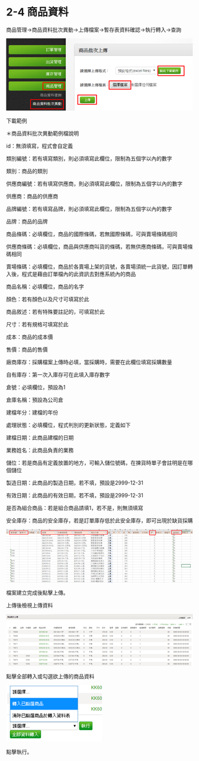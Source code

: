 # 2-4 商品資料


商品管理→商品資料批次異動→上傳檔案→暫存表資料確認→執行轉入→查詢

![](../.gitbook/assets/image%20%28140%29.png)

下載範例

＊商品資料批次異動範例檔說明

id：無須填寫，程式會自定義

類別編號：若有填寫類別，則必須填寫此欄位，限制為五個字以內的數字

類別：商品的類別

供應商編號：若有填寫供應商，則必須填寫此欄位，限制為五個字以內的數字

供應商：商品的供應商

品牌編號：若有填寫品牌，則必須填寫此欄位，限制為五個字以內的數字

品牌：商品的品牌

商品條碼：必填欄位，商品的國際條碼，若無國際條碼，可與賣場條碼相同

供應商條碼：必填欄位，商品與供應商叫貨的條碼，若無供應商條碼，可與賣場條碼相同

賣場條碼：必填欄位，商品於各賣場上架的貨號，各賣場須統一此貨號，因訂單轉入後，程式是藉由訂單檔內的此資訊去對應系統內的商品

商品名稱：必填欄位，商品的名字

顏色：若有顏色以及尺寸可填寫於此

商品敘述：若有特殊要註記的，可填寫於此

尺寸：若有規格可填寫於此

成本：商品的成本價

售價：商品的售價

廠商庫存：採購檔案上傳時必填，當採購時，需要在此欄位填寫採購數量

自有庫存：第一次入庫存可在此填入庫存數字

倉號：必填欄位，預設為1

倉庫名稱：預設為公司倉

建檔年分：建檔的年份

處理狀態：必填欄位，程式判別的更新狀態，定義如下

建檔日期：此商品建檔的日期

業務姓名：此商品負責的業務

儲位：若是商品有定義放置的地方，可輸入儲位號碼，在揀貨時單子會註明是在哪個儲位

製造日期：此商品的製造日期，若不填，預設是2999-12-31

有效日期：此商品的有效日期，若不填，預設是2999-12-31

是否為組合商品：若是組合商品請填1，若不是，則無須填寫

安全庫存：商品的安全庫存，若是訂單庫存低於此安全庫存，即可出現於缺貨採購

![](../.gitbook/assets/image%20%2856%29.png)

檔案建立完成後點擊上傳。

上傳後檢視上傳資料

![](../.gitbook/assets/image%20%2825%29.png)

點擊全部轉入或勾選欲上傳的商品資料

![](../.gitbook/assets/image%20%2859%29.png)

點擊執行。

